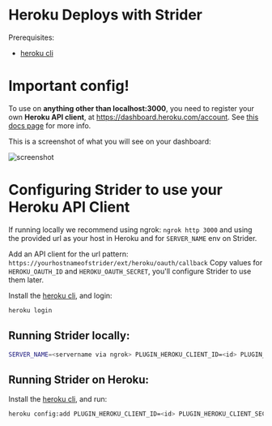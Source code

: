 # Heroku Deploys with Strider

Prerequisites:

- [heroku cli](https://devcenter.heroku.com/articles/heroku-cli)

# Important config!

To use on **anything other than localhost:3000**, you need to register your own **Heroku API client**, at https://dashboard.heroku.com/account. See [this docs page](https://devcenter.heroku.com/articles/oauth) for more info.

This is a screenshot of what you will see on your dashboard:

![screenshot](docs/heroku_api_key.png)

# Configuring Strider to use your Heroku API Client

If running locally we recommend using ngrok: `ngrok http 3000` and using the provided url as your host in Heroku and for `SERVER_NAME` env on Strider.

Add an API client for the url pattern: `https://yourhostnameofstrider/ext/heroku/oauth/callback`
Copy values for `HEROKU_OAUTH_ID` and `HEROKU_OAUTH_SECRET`, you'll configure Strider to use them later.

Install the [heroku cli](https://devcenter.heroku.com/articles/heroku-cli), and login:

```sh
heroku login
```

## Running Strider locally:

```sh
SERVER_NAME=<servername via ngrok> PLUGIN_HEROKU_CLIENT_ID=<id> PLUGIN_HEROKU_CLIENT_SECRET=<secret> npm start
```

## Running Strider on Heroku:

Install the [heroku cli](https://devcenter.heroku.com/articles/heroku-cli), and run:

```sh
heroku config:add PLUGIN_HEROKU_CLIENT_ID=<id> PLUGIN_HEROKU_CLIENT_SECRET=<secret> --app <appname>
```
